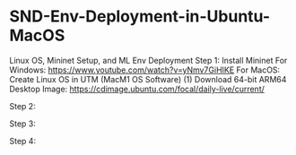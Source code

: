 # SND-Env-Deployment-in-Ubuntu-MacOS
Linux OS, Mininet Setup, and ML Env Deployment
Step 1: Install Mininet
For Windows: https://www.youtube.com/watch?v=yNmv7GiHIKE
For MacOS: Create Linux OS in UTM (MacM1 OS Software)
(1) Download 64-bit ARM64 Desktop Image: https://cdimage.ubuntu.com/focal/daily-live/current/

Step 2:

Step 3:

Step 4:

